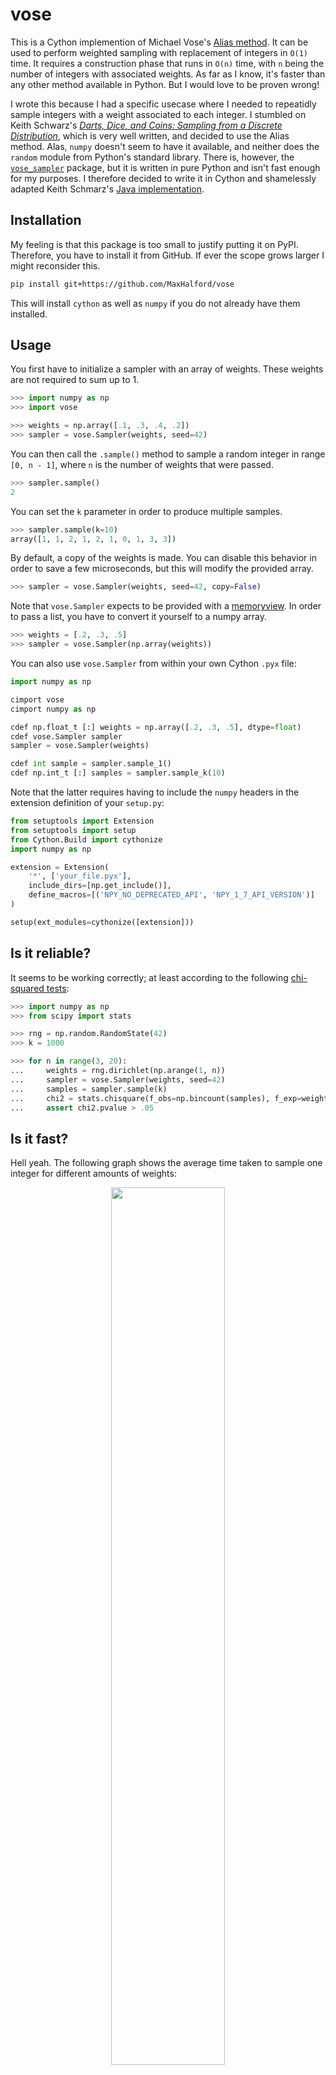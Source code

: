 # vose

This is a Cython implemention of Michael Vose's [Alias method](https://www.wikiwand.com/en/Alias_method). It can be used to perform weighted sampling with replacement of integers in `O(1)` time. It requires a construction phase that runs in `O(n)` time, with `n` being the number of integers with associated weights. As far as I know, it's faster than any other method available in Python. But I would love to be proven wrong!

I wrote this because I had a specific usecase where I needed to repeatidly sample integers with a weight associated to each integer. I stumbled on Keith Schwarz's [*Darts, Dice, and Coins: Sampling from a Discrete Distribution*](https://www.keithschwarz.com/darts-dice-coins/), which is very well written, and decided to use the Alias method. Alas, `numpy` doesn't seem to have it available, and neither does the `random` module from Python's standard library. There is, however, the [`vose_sampler`](https://github.com/asmith26/Vose-Alias-Method) package, but it is written in pure Python and isn't fast enough for my purposes. I therefore decided to write it in Cython and shamelessly adapted Keith Schmarz's [Java implementation](https://www.keithschwarz.com/interesting/code/?dir=alias-method).

## Installation

My feeling is that this package is too small to justify putting it on PyPI. Therefore, you have to install it from GitHub. If ever the scope grows larger I might reconsider this.

```sh
pip install git+https://github.com/MaxHalford/vose
```

This will install `cython` as well as `numpy` if you do not already have them installed.

## Usage

You first have to initialize a sampler with an array of weights. These weights are not required to sum up to 1.

```py
>>> import numpy as np
>>> import vose

>>> weights = np.array([.1, .3, .4, .2])
>>> sampler = vose.Sampler(weights, seed=42)

```

You can then call the `.sample()` method to sample a random integer in range `[0, n - 1]`, where `n` is the number of weights that were passed.

```py
>>> sampler.sample()
2

```

You can set the `k` parameter in order to produce multiple samples.

```py
>>> sampler.sample(k=10)
array([1, 1, 2, 1, 2, 1, 0, 1, 3, 3])

```

By default, a copy of the weights is made. You can disable this behavior in order to save a few microseconds, but this will modify the provided array.

```py
>>> sampler = vose.Sampler(weights, seed=42, copy=False)

```

Note that `vose.Sampler` expects to be provided with a [memoryview](https://docs.python.org/3/c-api/memoryview.html). In order to pass a list, you have to convert it yourself to a numpy array.

```py
>>> weights = [.2, .3, .5]
>>> sampler = vose.Sampler(np.array(weights))

```

You can also use `vose.Sampler` from within your own Cython `.pyx` file:

```py
import numpy as np

cimport vose
cimport numpy as np

cdef np.float_t [:] weights = np.array([.2, .3, .5], dtype=float)
cdef vose.Sampler sampler
sampler = vose.Sampler(weights)

cdef int sample = sampler.sample_1()
cdef np.int_t [:] samples = sampler.sample_k(10)
```

Note that the latter requires having to include the `numpy` headers in the extension definition of your `setup.py`:

```py
from setuptools import Extension
from setuptools import setup
from Cython.Build import cythonize
import numpy as np

extension = Extension(
    '*', ['your_file.pyx'],
    include_dirs=[np.get_include()],
    define_macros=[('NPY_NO_DEPRECATED_API', 'NPY_1_7_API_VERSION')]
)

setup(ext_modules=cythonize([extension]))
```

## Is it reliable?

It seems to be working correctly; at least according to the following [chi-squared tests](https://www.wikiwand.com/en/Chi-squared_test):

```py
>>> import numpy as np
>>> from scipy import stats

>>> rng = np.random.RandomState(42)
>>> k = 1000

>>> for n in range(3, 20):
...     weights = rng.dirichlet(np.arange(1, n))
...     sampler = vose.Sampler(weights, seed=42)
...     samples = sampler.sample(k)
...     chi2 = stats.chisquare(f_obs=np.bincount(samples), f_exp=weights * k)
...     assert chi2.pvalue > .05

```

## Is it fast?

Hell yeah. The following graph shows the average time taken to sample one integer for different amounts of weights:

<div align="center">
    <img width="60%" src="figures/sampling_time.svg">
</div>
<br>

As you can see, `vose.Sampler` takes less than a nanosecond to produce a random integer. Here is the construction time:

<div align="center">
    <img width="60%" src="figures/construction_time.svg">
</div>
<br>

`vose.Sampler` is also fast enough to compete with `numpy` and `random`, even when including the construction time. The following table summarizes a comparison I made on my laptop, with `n` being the number of weights and `k` the number of integers to sample:

|    n |    k | np.random.choice   | random.choices   | vose.Sampler   | vose_sampler.VoseAlias   |
|-----:|-----:|:-------------------|:-----------------|:---------------|:-------------------------|
|    3 |    1 | 26ns               | 2ns              | 4ns            | 11ns                     |
|    3 |    2 | 26ns               | 3ns              | 7ns            | 13ns                     |
|    3 |    3 | 26ns               | 3ns              | 7ns            | 14ns                     |
|    3 |   10 | 26ns               | 6ns              | 7ns            | 27ns                     |
|    3 |  100 | 28ns               | 47ns             | 8ns            | 198ns                    |
|    3 | 1000 | 46ns               | 461ns            | 19ns           | 1μs, 887ns               |
|   30 |    1 | 27ns               | 6ns              | 4ns            | 69ns                     |
|   30 |    2 | 26ns               | 7ns              | 7ns            | 73ns                     |
|   30 |    3 | 27ns               | 7ns              | 8ns            | 72ns                     |
|   30 |   10 | 27ns               | 14ns             | 7ns            | 88ns                     |
|   30 |  100 | 31ns               | 63ns             | 8ns            | 256ns                    |
|   30 | 1000 | 67ns               | 580ns            | 19ns           | 1μs, 935ns               |
|  300 |    1 | 29ns               | 47ns             | 6ns            | 661ns                    |
|  300 |    2 | 29ns               | 47ns             | 9ns            | 659ns                    |
|  300 |    3 | 29ns               | 49ns             | 9ns            | 685ns                    |
|  300 |   10 | 29ns               | 54ns             | 9ns            | 685ns                    |
|  300 |  100 | 36ns               | 112ns            | 10ns           | 877ns                    |
|  300 | 1000 | 96ns               | 717ns            | 20ns           | 2μs, 599ns               |
| 3000 |    1 | 52ns               | 416ns            | 18ns           | 6μs, 988ns               |
| 3000 |    2 | 50ns               | 420ns            | 21ns           | 7μs, 39ns                |
| 3000 |    3 | 51ns               | 439ns            | 21ns           | 7μs, 102ns               |
| 3000 |   10 | 51ns               | 420ns            | 21ns           | 7μs, 332ns               |
| 3000 |  100 | 59ns               | 496ns            | 23ns           | 7μs, 349ns               |
| 3000 | 1000 | 137ns              | 1μs, 213ns       | 35ns           | 10μs, 190ns              |


In summary, you probably don't need to be using `vose.Sampler` if you only need to sample once, regardless of the number of integers you wish to sample. You want to use `vose.Sampler` when you need to sample in a sequential manner, because at that point the construction time will be amortized. Indeed, this will bring you two orders of magnitude improved speed, when compared to calling `np.random.choice` or `random.choices` multiple times.

## Development

```sh
git clone https://github.com/MaxHalford/vose
cd vose
python setup.py build_ext --inplace
pytest
```

## Further work

- The weights assigned to each integer cannot be modified. A [search tree](https://www.wikiwand.com/en/Search_tree) can be used as a data structure that supports modifications. This allows modifying weights in `O(log(n))` time, but means sampling also happens in `O(log(n))` time. More information [here](https://stackoverflow.com/questions/34247459/an-efficient-version-alternative-to-the-alias-method-that-samples-without-replac).
- I'm not 100% the memory allocation of the memoryviews is optimal.
- Initializing a `vose.Sampler` from another Cython `.pyx` file seems to require some Python interaction; there's probably a way to avoid this.
